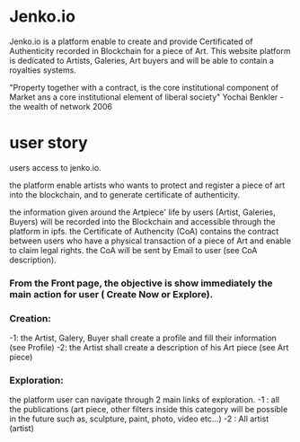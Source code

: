 # Jenko.io
Jenko.io is a platform enable to create and provide Certificated of Authenticity recorded in Blockchain for a piece of Art. This website platform is dedicated to Artists, Galeries, Art buyers and will be able to contain a royalties systems.

"Property together with a contract, is the core institutional component of Market ans a core institutional element of liberal society" Yochai Benkler - the wealth of network 2006

# user story
users access to jenko.io.

the platform enable artists who wants to protect and register a piece of art into the blockchain, and to generate certificate of authenticity. 

the information given around the Artpiece' life by users (Artist, Galeries, Buyers) will be recorded into the Blockchain and accessible through the platform in ipfs. the Certificate of Authencity (CoA) contains the contract between users who have a physical transaction of a piece of Art and enable to claim legal rights. the CoA will be sent by Email to user (see CoA description).


### From the Front page, the objective is show immediately the main action for user ( Create Now or Explore).
### Creation:
-1: the Artist, Galery, Buyer shall create a profile and fill their information (see Profile)
-2: the Artist shall create a description of his Art piece (see Art piece)

### Exploration:
the platform user can navigate through 2 main links of exploration.
-1 : all the publications (art piece, other filters inside this category will be possible in the future such as, sculpture, paint, photo, video  etc...)
-2 : All artist (artist)
